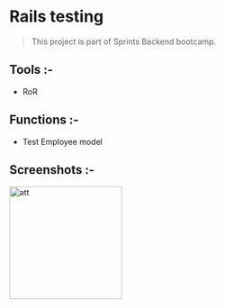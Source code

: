 # Rails testing 
> This project is part of Sprints Backend bootcamp.

## Tools :-
- RoR

## Functions :-
- Test Employee model

## Screenshots :-

<img src="/screenshots/1.png" alt="att" width="200"/>
